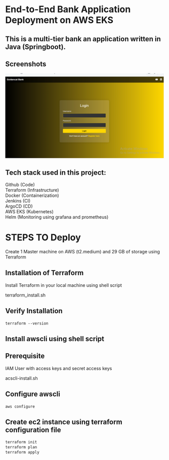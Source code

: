 
# End-to-End Bank Application Deployment on AWS EKS


## This is a multi-tier bank an application written in Java (Springboot).

## Screenshots

![App Screenshot](https://github.com/2604manishyadav/Bankapp/blob/86627cd7887c50fd3be7550a35dc65625a5bde15/springboot.PNG)

## Tech stack used in this project:

Github (Code)  
Terraform (Infrastructure)  
Docker (Containerization)  
Jenkins (CI)  
ArgoCD (CD)  
AWS EKS (Kubernetes)  
Helm (Monitoring using grafana and prometheus)


# STEPS TO Deploy

Create 1 Master machine on AWS (t2.medium)    and 29 GB of storage using Terraform

## Installation of Terraform

Install Terraform in your local machine using shell script
 
terraform_install.sh 

## Verify Installation

    terraform --version

## Install awscli using shell script

## Prerequisite
IAM User with access keys and secret access keys

acscli-install.sh

## Configure awscli

    aws configure

## Create ec2 instance using terraform configuration file

    terraform init 
    terraform plan  
    terraform apply









